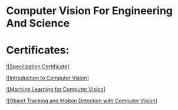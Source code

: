 # Computer Vision For Engineering And Science

# Certificates:

[![Specilization Certificate]](https://coursera.org/share/223ed140628cbeded0c5c4a7e7783251)

[![Introduction to Computer Vision]](https://coursera.org/share/7833b405e535d915be6f8271f16edbf1)

[![Machine Learning for Computer Vision]](https://coursera.org/share/237712190a781c01fde97a8cda3eabfd)

[![Object Tracking and Motion Detection with Computer Vision]](https://coursera.org/share/bdc60b56543cb839784a38e430dbaca0)